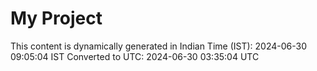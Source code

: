 # My Project

This content is dynamically generated in Indian Time (IST): 2024-06-30 09:05:04 IST
Converted to UTC: 2024-06-30 03:35:04 UTC
